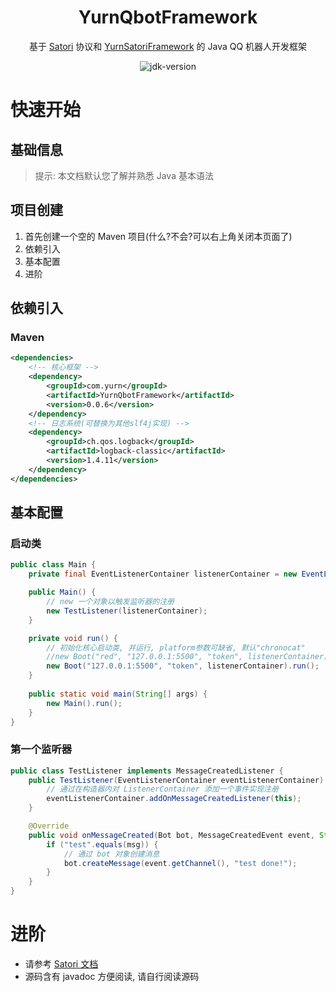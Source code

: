<div align="center">

# YurnQbotFramework

基于 [Satori](https://satori.js.org/zh-CN/) 协议和 [YurnSatoriFramework](https://github.com/Nyayurn/YurnSatoriFramework) 的 Java QQ 机器人开发框架

<img src="https://img.shields.io/badge/JDK-17+-brightgreen.svg?style=flat-square" alt="jdk-version">

</div>

# 快速开始

## 基础信息

> 提示: 本文档默认您了解并熟悉 Java 基本语法

## 项目创建

1. 首先创建一个空的 Maven 项目(什么?不会?可以右上角关闭本页面了)
2. 依赖引入
3. 基本配置
4. 进阶

## 依赖引入

### Maven

```xml
<dependencies>
    <!-- 核心框架 -->
    <dependency>
        <groupId>com.yurn</groupId>
        <artifactId>YurnQbotFramework</artifactId>
        <version>0.0.6</version>
    </dependency>
    <!-- 日志系统(可替换为其他slf4j实现) -->
    <dependency>
        <groupId>ch.qos.logback</groupId>
        <artifactId>logback-classic</artifactId>
        <version>1.4.11</version>
    </dependency>
</dependencies>
```

## 基本配置

### 启动类

```java
public class Main {
    private final EventListenerContainer listenerContainer = new EventListenerContainer();

    public Main() {
        // new 一个对象以触发监听器的注册
        new TestListener(listenerContainer);
    }

    private void run() {
        // 初始化核心启动类, 并运行, platform参数可缺省, 默认"chronocat"
        //new Boot("red", "127.0.0.1:5500", "token", listenerContainer).run()
        new Boot("127.0.0.1:5500", "token", listenerContainer).run();
    }
    
    public static void main(String[] args) {
        new Main().run();
    }
}
```

### 第一个监听器

```java
public class TestListener implements MessageCreatedListener {
    public TestListener(EventListenerContainer eventListenerContainer) {
        // 通过在构造器内对 ListenerContainer 添加一个事件实现注册
        eventListenerContainer.addOnMessageCreatedListener(this);
    }

    @Override
    public void onMessageCreated(Bot bot, MessageCreatedEvent event, String msg) {
        if ("test".equals(msg)) {
            // 通过 bot 对象创建消息
            bot.createMessage(event.getChannel(), "test done!");
        }
    }
}
```

# 进阶

- 请参考 [Satori 文档](https://satori.js.org/zh-CN/protocol)
- 源码含有 javadoc 方便阅读, 请自行阅读源码
